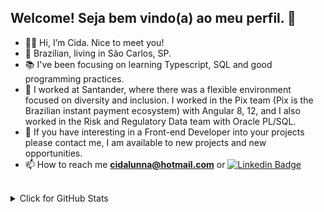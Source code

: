 ## Welcome! Seja bem vindo(a) ao meu perfil. 👋

- 👩‍🎓 Hi, I’m Cida. Nice to meet you! 
- 🏡 Brazilian, living in São Carlos, SP.
- 📚 I've been focusing on learning Typescript, SQL and good programming practices.
- 💞️ I worked at Santander, where there was a flexible environment focused on diversity and inclusion. I worked in the Pix team (Pix is the Brazilian instant payment ecosystem) with Angular 8, 12, and I also worked in the Risk and Regulatory Data team with Oracle PL/SQL.
- 🤝 If you have interesting in a Front-end Developer into your projects please contact me, I am available to new projects and new opportunities.
- 📫 How to reach me **cidalunna@hotmail.com** or [![Linkedin Badge](https://img.shields.io/badge/-AparecidaLuna-blue?style=flat-square&logo=Linkedin&logoColor=white&link=https://www.linkedin.com/in/aparecidaluna/)](https://www.linkedin.com/in/aparecidaluna/)

<br>
<details>
<summary>Click for GitHub Stats</summary>
  <br>
<p><img align="center" src="https://github-readme-stats.vercel.app/api?username=cidaluna&show_icons=true&locale=pt-BR" alt="cidaluna" /> <img align="left" src="https://github-readme-stats.vercel.app/api/top-langs?username=cidaluna&show_icons=true&locale=pt-BR&layout=compact" alt="cidaluna" /></p>
</details>
<!---
cidaluna/cidaluna is a ✨ special ✨ repository because its `README.md` (this file) appears on your GitHub profile.
You can click the Preview link to take a look at your changes.
--->
